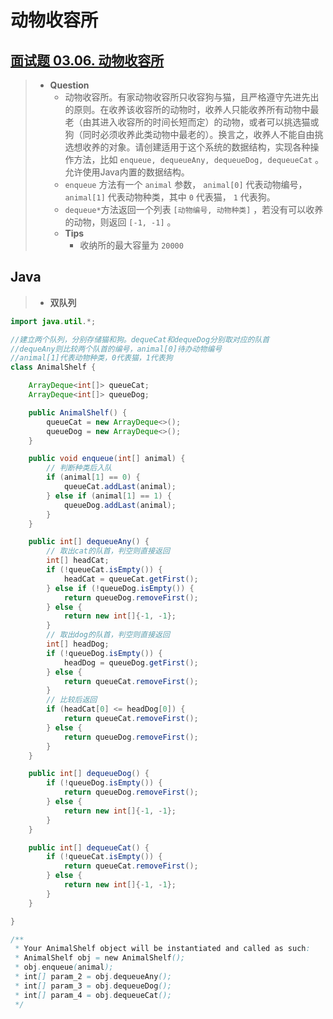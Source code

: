 # 动物收容所

## [面试题 03.06. 动物收容所](https://leetcode.cn/problems/animal-shelter-lcci/)

> - **Question**
>   - 动物收容所。有家动物收容所只收容狗与猫，且严格遵守先进先出的原则。在收养该收容所的动物时，收养人只能收养所有动物中最老（由其进入收容所的时间长短而定）的动物，或者可以挑选猫或狗（同时必须收养此类动物中最老的）。换言之，收养人不能自由挑选想收养的对象。请创建适用于这个系统的数据结构，实现各种操作方法，比如 `enqueue, dequeueAny, dequeueDog, dequeueCat` 。允许使用Java内置的数据结构。
>   - `enqueue` 方法有一个 `animal` 参数， `animal[0]` 代表动物编号， `animal[1]` 代表动物种类，其中  `0` 代表猫， `1` 代表狗。
>   - `dequeue*`方法返回一个列表 `[动物编号, 动物种类]` ，若没有可以收养的动物，则返回 `[-1, -1]` 。
>   - **Tips**
>     - 收纳所的最大容量为 `20000`

## Java

> - **双队列**

```java
import java.util.*;

//建立两个队列，分别存储猫和狗。dequeCat和dequeDog分别取对应的队首
//dequeAny则比较两个队首的编号，animal[0]待办动物编号
//animal[1]代表动物种类，0代表猫，1代表狗
class AnimalShelf {

    ArrayDeque<int[]> queueCat;
    ArrayDeque<int[]> queueDog;

    public AnimalShelf() {
        queueCat = new ArrayDeque<>();
        queueDog = new ArrayDeque<>();
    }

    public void enqueue(int[] animal) {
        // 判断种类后入队
        if (animal[1] == 0) {
            queueCat.addLast(animal);
        } else if (animal[1] == 1) {
            queueDog.addLast(animal);
        }
    }

    public int[] dequeueAny() {
        // 取出cat的队首，判空则直接返回
        int[] headCat;
        if (!queueCat.isEmpty()) {
            headCat = queueCat.getFirst();
        } else if (!queueDog.isEmpty()) {
            return queueDog.removeFirst();
        } else {
            return new int[]{-1, -1};
        }
        // 取出dog的队首，判空则直接返回
        int[] headDog;
        if (!queueDog.isEmpty()) {
            headDog = queueDog.getFirst();
        } else {
            return queueCat.removeFirst();
        }
        // 比较后返回
        if (headCat[0] <= headDog[0]) {
            return queueCat.removeFirst();
        } else {
            return queueDog.removeFirst();
        }
    }

    public int[] dequeueDog() {
        if (!queueDog.isEmpty()) {
            return queueDog.removeFirst();
        } else {
            return new int[]{-1, -1};
        }
    }

    public int[] dequeueCat() {
        if (!queueCat.isEmpty()) {
            return queueCat.removeFirst();
        } else {
            return new int[]{-1, -1};
        }
    }

}

/**
 * Your AnimalShelf object will be instantiated and called as such:
 * AnimalShelf obj = new AnimalShelf();
 * obj.enqueue(animal);
 * int[] param_2 = obj.dequeueAny();
 * int[] param_3 = obj.dequeueDog();
 * int[] param_4 = obj.dequeueCat();
 */
```
